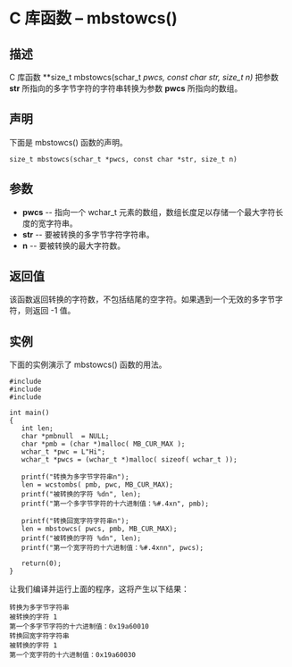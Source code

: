# C 库函数 – mbstowcs()


## 描述

C 库函数 **size_t mbstowcs(schar_t *pwcs, const char *str, size_t n)** 把参数 **str** 所指向的多字节字符的字符串转换为参数 **pwcs** 所指向的数组。

## 声明

下面是 mbstowcs() 函数的声明。

    size_t mbstowcs(schar_t *pwcs, const char *str, size_t n)

## 参数

* **pwcs** \-- 指向一个 wchar_t 元素的数组，数组长度足以存储一个最大字符长度的宽字符串。
* **str** \-- 要被转换的多字节字符字符串。
* **n** \-- 要被转换的最大字符数。

## 返回值

该函数返回转换的字符数，不包括结尾的空字符。如果遇到一个无效的多字节字符，则返回 -1 值。

## 实例

下面的实例演示了 mbstowcs() 函数的用法。

    #include 
    #include 
    #include 

    int main()
    {
       int len;
       char *pmbnull  = NULL;
       char *pmb = (char *)malloc( MB_CUR_MAX );
       wchar_t *pwc = L"Hi";
       wchar_t *pwcs = (wchar_t *)malloc( sizeof( wchar_t ));

       printf("转换为多字节字符串n");
       len = wcstombs( pmb, pwc, MB_CUR_MAX);
       printf("被转换的字符 %dn", len);
       printf("第一个多字节字符的十六进制值：%#.4xn", pmb);

       printf("转换回宽字符字符串n");
       len = mbstowcs( pwcs, pmb, MB_CUR_MAX);
       printf("被转换的字符 %dn", len);
       printf("第一个宽字符的十六进制值：%#.4xnn", pwcs);

       return(0);
    }

让我们编译并运行上面的程序，这将产生以下结果：

    转换为多字节字符串
    被转换的字符 1
    第一个多字节字符的十六进制值：0x19a60010
    转换回宽字符字符串
    被转换的字符 1
    第一个宽字符的十六进制值：0x19a60030
